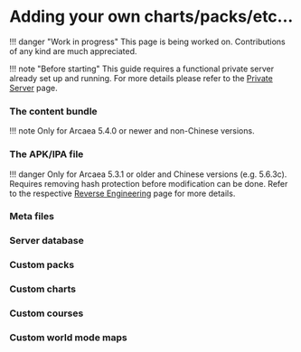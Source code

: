 # Adding your own charts/packs/etc...

!!! danger "Work in progress"
    This page is being worked on. Contributions of any kind are much appreciated.

!!! note "Before starting"
    This guide requires a functional private server already set up and running. For more details please refer to the [Private Server](private-server.md) page.

### The content bundle
!!! note
    Only for Arcaea 5.4.0 or newer and non-Chinese versions.

### The APK/IPA file
!!! danger
    Only for Arcaea 5.3.1 or older and Chinese versions (e.g. 5.6.3c). Requires removing hash protection before modification can be done. Refer to the respective [Reverse Engineering](offline-mod.md#removing-hash-verification) page for more details.

### Meta files

### Server database

### Custom packs

### Custom charts

### Custom courses

### Custom world mode maps
